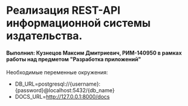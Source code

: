 # Реализация REST-API информационной системы издательства.
#### Выполнил: Кузнецов Максим Дмитриевич, РИМ-140950 в рамках работы над предметом "Разработка приложений"

Необходимые переменные окружения:
- DB_URL=postgresql://{username}:{password}@localhost:5432/{db_name}
- DOCS_URL=http://127.0.0.1:8000/docs

